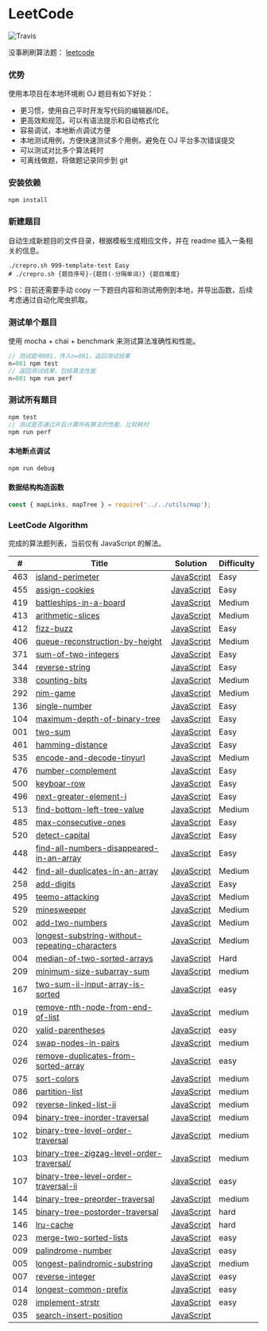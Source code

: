 # LeetCode

![Travis](https://img.shields.io/travis/rust-lang/rust.svg)

没事刷刷算法题： [leetcode](https://leetcode.com/problemset/algorithms/)

### 优势

使用本项目在本地环境刷 OJ 题目有如下好处：

- 更习惯，使用自己平时开发写代码的编辑器/IDE。
- 更高效和规范，可以有语法提示和自动格式化
- 容易调试，本地断点调试方便
- 本地测试用例，方便快速测试多个用例，避免在 OJ 平台多次错误提交
- 可以测试对比多个算法耗时
- 可离线做题，将做题记录同步到 git

### 安装依赖

```js
npm install
```

### 新建题目

自动生成新题目的文件目录，根据模板生成相应文件，并在 readme 插入一条相关的信息。

```shell
./crepro.sh 999-template-test Easy
# ./crepro.sh {题目序号}-{题目(-分隔单词)} {题目难度}
```

PS：目前还需要手动 copy 一下题目内容和测试用例到本地，并导出函数，后续考虑通过自动化爬虫抓取。

### 测试单个题目

使用 mocha + chai + benchmark 来测试算法准确性和性能。

```js
// 测试题号001，传入n=001，返回测试结果
n=001 npm test
// 返回测试结果，包括算法性能
n=001 npm run perf
```

### 测试所有题目

```js
npm test
// 测试是否通过并且计算所有算法的性能，比较耗时
npm run perf
```

#### 本地断点调试

```js
npm run debug
```

#### 数据结构构造函数

```js
const { mapLinks, mapTree } = require('../../utils/map');
```

### LeetCode Algorithm

完成的算法题列表，当前仅有 JavaScript 的解法。

| #   | Title                                                                                                                              | Solution                                                                             | Difficulty |
| --- | ---------------------------------------------------------------------------------------------------------------------------------- | ------------------------------------------------------------------------------------ | ---------- |
| 463 | [island-perimeter](https://leetcode.com/problems/island-perimeter/)                                                                | [JavaScript](./problems/463-island-perimeter/index.js)                               | Easy       |
| 455 | [assign-cookies](https://oj.leetcode.com/problems/assign-cookies/)                                                                 | [JavaScript](./problems/455-assign-cookies/index.js)                                 | Easy       |
| 419 | [battleships-in-a-board](https://leetcode.com/problems/battleships-in-a-board/)                                                    | [JavaScript](./problems/419-battleships-in-a-board/index.js)                         | Medium     |
| 413 | [arithmetic-slices](https://leetcode.com/problems/arithmetic-slices/)                                                              | [JavaScript](./problems/413-arithmetic-slices/index.js)                              | Medium     |
| 412 | [fizz-buzz](https://leetcode.com/problems/fizz-buzz/)                                                                              | [JavaScript](./problems/412-fizz-buzz/index.js)                                      | Easy       |
| 406 | [queue-reconstruction-by-height](https://leetcode.com/problems/queue-reconstruction-by-height/)                                    | [JavaScript](./problems/406-queue-reconstruction-by-height/index.js)                 | Medium     |
| 371 | [sum-of-two-integers](https://leetcode.com/problems/sum-of-two-integers/)                                                          | [JavaScript](./problems/371-sum-of-two-integers/index.js)                            | Easy       |
| 344 | [reverse-string](https://leetcode.com/problems/reverse-string/)                                                                    | [JavaScript](./problems/344-reverse-string/index.js)                                 | Easy       |
| 338 | [counting-bits](https://leetcode.com/problems/counting-bits/)                                                                      | [JavaScript](./problems/338-counting-bits/index.js)                                  | Medium     |
| 292 | [nim-game](https://leetcode.com/problems/nim-game/)                                                                                | [JavaScript](./problems/292-nim-game/index.js)                                       | Medium     |
| 136 | [single-number](https://leetcode.com/problems/single-number/)                                                                      | [JavaScript](./problems/136-single-number/index.js)                                  | Easy       |
| 104 | [maximum-depth-of-binary-tree](https://oj.leetcode.com/problems/maximum-depth-of-binary-tree/)                                     | [JavaScript](./problems/104-maximum-depth-of-binary-tree/index.js)                   | Easy       |
| 001 | [two-sum](https://oj.leetcode.com/problems/two-sum/)                                                                               | [JavaScript](./problems/001-two-num/index.js)                                        | Easy       |
| 461 | [hamming-distance](https://oj.leetcode.com/problems/hamming-distance/)                                                             | [JavaScript](./problems/461-hamming-distance/index.js)                               | Easy       |
| 535 | [encode-and-decode-tinyurl](https://oj.leetcode.com/problems/encode-and-decode-tinyurl/)                                           | [JavaScript](./problems/535-encode-and-decode-tinyurl/index.js)                      | Medium     |
| 476 | [number-complement](https://oj.leetcode.com/problems/number-complement/)                                                           | [JavaScript](./problems/476-number-complement/index.js)                              | Easy       |
| 500 | [keyboar-row](https://oj.leetcode.com/problems/keyboar-row/)                                                                       | [JavaScript](./problems/500-keyboar-row/index.js)                                    | Easy       |
| 496 | [next-greater-element-i](https://oj.leetcode.com/problems/next-greater-element-i/)                                                 | [JavaScript](./problems/496-next-greater-element-i/index.js)                         | Easy       |
| 513 | [find-bottom-left-tree-value](https://oj.leetcode.com/problems/find-bottom-left-tree-value/)                                       | [JavaScript](./problems/513-find-bottom-left-tree-value/index.js)                    | Medium     |
| 485 | [max-consecutive-ones](https://oj.leetcode.com/problems/max-consecutive-ones/)                                                     | [JavaScript](./problems/485-max-consecutive-ones/index.js)                           | Easy       |
| 520 | [detect-capital](https://oj.leetcode.com/problems/detect-capital/)                                                                 | [JavaScript](./problems/520-detect-capital/index.js)                                 | Easy       |
| 448 | [find-all-numbers-disappeared-in-an-array](https://oj.leetcode.com/problems/find-all-numbers-disappeared-in-an-array/)             | [JavaScript](./problems/448-find-all-numbers-disappeared-in-an-array/index.js)       | Easy       |
| 442 | [find-all-duplicates-in-an-array](https://oj.leetcode.com/problems/find-all-duplicates-in-an-array/)                               | [JavaScript](./problems/442-find-all-duplicates-in-an-array/index.js)                | Medium     |
| 258 | [add-digits](https://oj.leetcode.com/problems/add-digits/)                                                                         | [JavaScript](./problems/258-add-digits/index.js)                                     | Easy       |
| 495 | [teemo-attacking](https://oj.leetcode.com/problems/teemo-attacking/)                                                               | [JavaScript](./problems/495-teemo-attacking/index.js)                                | Medium     |
| 529 | [minesweeper](https://oj.leetcode.com/problems/minesweeper/)                                                                       | [JavaScript](./problems/529-minesweeper/index.js)                                    | Medium     |
| 002 | [add-two-numbers](https://oj.leetcode.com/problems/add-two-numbers/)                                                               | [JavaScript](./problems/002-add-two-numbers/index.js)                                | Medium     |
| 003 | [longest-substring-without-repeating-characters](https://oj.leetcode.com/problems/longest-substring-without-repeating-characters/) | [JavaScript](./problems/003-longest-substring-without-repeating-characters/index.js) | Medium     |
| 004 | [median-of-two-sorted-arrays](https://oj.leetcode.com/problems/median-of-two-sorted-arrays/)                                       | [JavaScript](./problems/004-median-of-two-sorted-arrays/index.js)                    | Hard       |
| 209 | [minimum-size-subarray-sum](https://oj.leetcode.com/problems/minimum-size-subarray-sum/)                                           | [JavaScript](./problems/209-minimum-size-subarray-sum/index.js)                      | medium     |
| 167 | [two-sum-ii-input-array-is-sorted](https://oj.leetcode.com/problems/two-sum-ii-input-array-is-sorted/)                             | [JavaScript](./problems/167-two-sum-ii-input-array-is-sorted/index.js)               | easy       |
| 019 | [remove-nth-node-from-end-of-list](https://oj.leetcode.com/problems/remove-nth-node-from-end-of-list/)                             | [JavaScript](./problems/019-remove-nth-node-from-end-of-list/index.js)               | medium     |
| 020 | [valid-parentheses](https://oj.leetcode.com/problems/valid-parentheses/)                                                           | [JavaScript](./problems/020-valid-parentheses/index.js)                              | easy       |
| 024 | [swap-nodes-in-pairs](https://oj.leetcode.com/problems/swap-nodes-in-pairs/)                                                       | [JavaScript](./problems/024-swap-nodes-in-pairs/index.js)                            | medium     |
| 026 | [remove-duplicates-from-sorted-array](https://oj.leetcode.com/problems/remove-duplicates-from-sorted-array/)                       | [JavaScript](./problems/026-remove-duplicates-from-sorted-array/index.js)            | easy       |
| 075 | [sort-colors](https://oj.leetcode.com/problems/sort-colors/)                                                                       | [JavaScript](./problems/075-sort-colors/index.js)                                    | medium     |
| 086 | [partition-list](https://oj.leetcode.com/problems/partition-list/)                                                                 | [JavaScript](./problems/086-partition-list/index.js)                                 | medium     |
| 092 | [reverse-linked-list-ii](https://oj.leetcode.com/problems/reverse-linked-list-ii/)                                                 | [JavaScript](./problems/092-reverse-linked-list-ii/index.js)                         | medium     |
| 094 | [binary-tree-inorder-traversal](https://oj.leetcode.com/problems/binary-tree-inorder-traversal/)                                   | [JavaScript](./problems/094-binary-tree-inorder-traversal/index.js)                  | medium     |
| 102 | [binary-tree-level-order-traversal](https://oj.leetcode.com/problems/binary-tree-level-order-traversal/)                           | [JavaScript](./problems/102-binary-tree-level-order-traversal/index.js)              | medium     |
| 103 | [binary-tree-zigzag-level-order-traversal/](https://oj.leetcode.com/problems/binary-tree-zigzag-level-order-traversal//)           | [JavaScript](./problems/103-binary-tree-zigzag-level-order-traversal//index.js)      | medium     |
| 107 | [binary-tree-level-order-traversal-ii](https://oj.leetcode.com/problems/binary-tree-level-order-traversal-ii/)                     | [JavaScript](./problems/107-binary-tree-level-order-traversal-ii/index.js)           | easy       |
| 144 | [binary-tree-preorder-traversal](https://oj.leetcode.com/problems/binary-tree-preorder-traversal/)                                 | [JavaScript](./problems/144-binary-tree-preorder-traversal/index.js)                 | medium     |
| 145 | [binary-tree-postorder-traversal](https://oj.leetcode.com/problems/binary-tree-postorder-traversal/)                               | [JavaScript](./problems/145-binary-tree-postorder-traversal/index.js)                | hard       |
| 146 | [lru-cache](https://oj.leetcode.com/problems/lru-cache/)                                                                           | [JavaScript](./problems/146-lru-cache/index.js)                                      | hard       |
| 023 | [merge-two-sorted-lists](https://oj.leetcode.com/problems/merge-two-sorted-lists/)                                                 | [JavaScript](./problems/023-merge-two-sorted-lists/index.js)                         | easy       |
| 009 | [palindrome-number](https://oj.leetcode.com/problems/palindrome-number/)                                                           | [JavaScript](./problems/009-palindrome-number/index.js)                              | easy       |
| 005 | [longest-palindromic-substring](https://oj.leetcode.com/problems/longest-palindromic-substring/)                                   | [JavaScript](./problems/006-longest-palindromic-substring/index.js)                  | medium     |
| 007 | [reverse-integer](https://oj.leetcode.com/problems/reverse-integer/)                                                               | [JavaScript](./problems/007-reverse-integer/index.js)                                | easy       |
| 014 | [longest-common-prefix](https://oj.leetcode.com/problems/longest-common-prefix/)                                                   | [JavaScript](./problems/14-longest-common-prefix/index.js)                           | easy       |
|028|[implement-strstr](https://oj.leetcode.com/problems/implement-strstr/)| [JavaScript](./problems/028-implement-strstr/index.js)|easy|
|035|[search-insert-position](https://oj.leetcode.com/problems/search-insert-position/)| [JavaScript](./problems/035-search-insert-position/index.js)||
